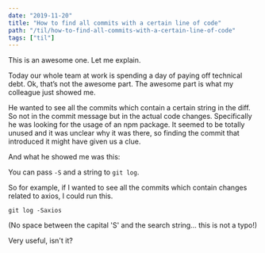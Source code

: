 ```yaml
---
date: "2019-11-20"
title: "How to find all commits with a certain line of code"
path: "/til/how-to-find-all-commits-with-a-certain-line-of-code"
tags: ["til"]
---
```


This is an awesome one. Let me explain.

Today our whole team at work is spending a day of paying off technical debt.
Ok, that’s not the awesome part.
The awesome part is what my colleague just showed me.

He wanted to see all the commits which contain a certain string in the diff.
So not in the commit message but in the actual code changes.
Specifically he was looking for the usage of an npm package.
It seemed to be totally unused and it was unclear why it was there, so finding the commit that introduced it might have given us a clue.

And what he showed me was this:

You can pass `-S` and a string to `git log`.

So for example, if I wanted to see all the commits which contain changes related to axios, I could run this.

```
git log -Saxios
```

(No space between the capital 'S' and the search string... this is not a typo!)

Very useful, isn't it?
